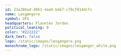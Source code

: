 ```yaml
---
id: 23a386ad-d061-4ae8-b4b7-c70cf814dcfc
name: Løsgængere
symbol: UFG
headquarters: Planeten Jorden
political_leaning: 0
color: "#222222"
dark_text: false
logo: /static/images/løsgængere.png
monochrome_logo: /static/images/løsgænger_white.png
---
```

